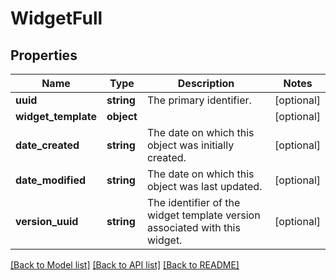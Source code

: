# WidgetFull

## Properties
Name | Type | Description | Notes
------------ | ------------- | ------------- | -------------
**uuid** | **string** | The primary identifier. | [optional] 
**widget_template** | **object** |  | [optional] 
**date_created** | **string** | The date on which this object was initially created. | [optional] 
**date_modified** | **string** | The date on which this object was last updated. | [optional] 
**version_uuid** | **string** | The identifier of the widget template version associated with this widget. | [optional] 

[[Back to Model list]](../../README.md#documentation-for-models) [[Back to API list]](../../README.md#documentation-for-api-endpoints) [[Back to README]](../../README.md)

